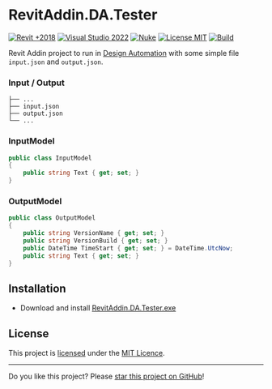 ﻿# RevitAddin.DA.Tester

[![Revit +2018](https://img.shields.io/badge/Revit-2018+-blue.svg)](../..)
[![Visual Studio 2022](https://img.shields.io/badge/Visual%20Studio-2022-blue)](../..)
[![Nuke](https://img.shields.io/badge/Nuke-Build-blue)](https://nuke.build/)
[![License MIT](https://img.shields.io/badge/License-MIT-blue.svg)](LICENSE)
[![Build](../../actions/workflows/Build.yml/badge.svg)](../../actions)

Revit Addin project to run in [Design Automation](https://aps.autodesk.com/design-automation-cover-page) with some simple file `input.json` and `output.json`.

### Input / Output
```
├── ...
├── input.json
├── output.json
└── ...
```

### InputModel
```C#
public class InputModel
{
    public string Text { get; set; }
}
```

### OutputModel
```C#
public class OutputModel
{
    public string VersionName { get; set; }
    public string VersionBuild { get; set; }
    public DateTime TimeStart { get; set; } = DateTime.UtcNow;
    public string Text { get; set; }
}
```

## Installation

* Download and install [RevitAddin.DA.Tester.exe](../../releases/latest/download/RevitAddin.DA.Tester.zip)

## License

This project is [licensed](LICENSE) under the [MIT Licence](https://en.wikipedia.org/wiki/MIT_License).

---

Do you like this project? Please [star this project on GitHub](../../stargazers)!